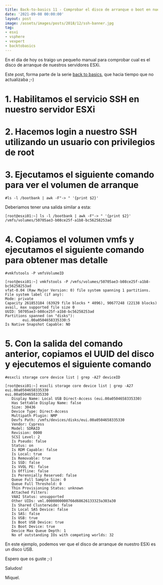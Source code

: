 ```yaml
---
title: Back-to-basics 11 - Comprobar el disco de arranque o boot en nuestros servidores ESXi
date: '2021-09-08 00:00:00'
layout: post
image: /assets/images/posts/2018/12/ssh-banner.jpg
tag:
- esxi
- vsphere
- vexpert
- backtobasics
---
```


En el dia de hoy os traigo un pequeño manual para comprobar cual es el disco de arranque de nuestros servidores ESXi. 

Este post, forma parte de la serie [back to basics](https://miquelmariano.github.io/tag/#/backtobasics), que hacia tiempo que no actualizaba ;-)

# 1. Habilitamos el servicio SSH en nuestro servidor ESXi

# 2. Hacemos login a nuestro SSH utilizando un usuario con privilegios de root

# 3. Ejecutamos el siguiente comando para ver el volumen de arranque

```
#ls -l /bootbank | awk -F"-> " '{print $2}'
```

Deberiamos tener una salida similar a esta:

```
[root@esxi01:~] ls -l /bootbank | awk -F"-> " '{print $2}'
/vmfs/volumes/50705ae3-b08ce25f-a1b8-bc56258253ad
```

# 4. Copiamos el volumen vmfs y ejecutamos el siguiente comando para obtener mas detalle

```
#vmkfstools -P vmfsVolumeID
```

```
[root@esxi01:~] vmkfstools -P /vmfs/volumes/50705ae3-b08ce25f-a1b8-bc56258253ad
vfat-0.04 (Raw Major Version: 0) file system spanning 1 partitions.
File system label (if any):
Mode: private
Capacity 261853184 (63929 file blocks * 4096), 90677248 (22138 blocks) avail, max supported file size 0
UUID: 50705ae3-b08ce25f-a1b8-bc56258253ad
Partitions spanned (on "disks"):
        eui.00a0504658335330:5
Is Native Snapshot Capable: NO
```

# 5. Con la salida del comando anterior, copiamos el UUID del disco y ejecutemos el siguiente comando 

```
#esxcli storage core device list | grep -A27 deviceID
```

```
[root@esxi01:~] esxcli storage core device list | grep -A27 eui.00a0504658335330
eui.00a0504658335330
   Display Name: Local USB Direct-Access (eui.00a0504658335330)
   Has Settable Display Name: false
   Size: 30436
   Device Type: Direct-Access
   Multipath Plugin: NMP
   Devfs Path: /vmfs/devices/disks/eui.00a0504658335330
   Vendor: Cypress
   Model: SDRAID
   Revision: 0000
   SCSI Level: 2
   Is Pseudo: false
   Status: on
   Is RDM Capable: false
   Is Local: true
   Is Removable: true
   Is SSD: false
   Is VVOL PE: false
   Is Offline: false
   Is Perennially Reserved: false
   Queue Full Sample Size: 0
   Queue Full Threshold: 0
   Thin Provisioning Status: unknown
   Attached Filters:
   VAAI Status: unsupported
   Other UIDs: vml.0000000000766d68626133323a303a30
   Is Shared Clusterwide: false
   Is Local SAS Device: false
   Is SAS: false
   Is USB: true
   Is Boot USB Device: true
   Is Boot Device: true
   Device Max Queue Depth: 1
   No of outstanding IOs with competing worlds: 32
```

En este ejemplo, podemos ver que el disco de arranque de nuestro ESXi es un disco USB.

Espero que os guste ;-)

Saludos!

Miquel.


